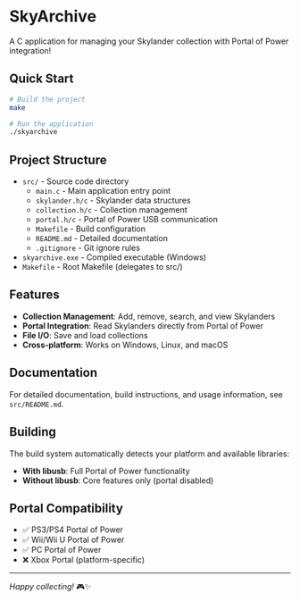 # SkyArchive

A C application for managing your Skylander collection with Portal of Power integration!

## Quick Start

```bash
# Build the project
make

# Run the application
./skyarchive
```

## Project Structure

- `src/` - Source code directory
  - `main.c` - Main application entry point
  - `skylander.h/c` - Skylander data structures
  - `collection.h/c` - Collection management
  - `portal.h/c` - Portal of Power USB communication
  - `Makefile` - Build configuration
  - `README.md` - Detailed documentation
  - `.gitignore` - Git ignore rules
- `skyarchive.exe` - Compiled executable (Windows)
- `Makefile` - Root Makefile (delegates to src/)

## Features

- **Collection Management**: Add, remove, search, and view Skylanders
- **Portal Integration**: Read Skylanders directly from Portal of Power
- **File I/O**: Save and load collections
- **Cross-platform**: Works on Windows, Linux, and macOS

## Documentation

For detailed documentation, build instructions, and usage information, see `src/README.md`.

## Building

The build system automatically detects your platform and available libraries:

- **With libusb**: Full Portal of Power functionality
- **Without libusb**: Core features only (portal disabled)

## Portal Compatibility

- ✅ PS3/PS4 Portal of Power
- ✅ Wii/Wii U Portal of Power  
- ✅ PC Portal of Power
- ❌ Xbox Portal (platform-specific)

---

*Happy collecting!* 🎮✨
